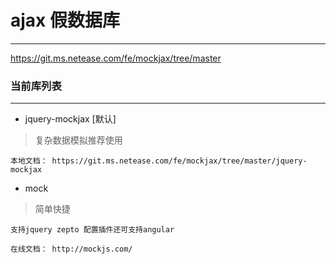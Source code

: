 # ajax 假数据库
---

https://git.ms.netease.com/fe/mockjax/tree/master

### 当前库列表
---

- jquery-mockjax [默认]
> 复杂数据模拟推荐使用

	本地文档： https://git.ms.netease.com/fe/mockjax/tree/master/jquery-mockjax
	
- mock
> 简单快捷 

    支持jquery zepto 配置插件还可支持angular

    在线文档： http://mockjs.com/
